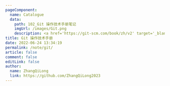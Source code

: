 ```yaml
---
pageComponent:
  name: Catalogue
  data:
    path: 102_Git 操作技术手册笔记
    imgUrl: /images/Git.png
    description: <a href='https://git-scm.com/book/zh/v2' target='_blank'>Git官网文档</a>的学习笔记，以官方文档为准。
title: Git 操作技术手册
date: 2022-06-24 13:34:19
permalink: /note/git/
article: false
comment: false
editLink: false
author:
  name: ZhangQiLong
  link: https://github.com/ZhangQiLong2023
---
```

